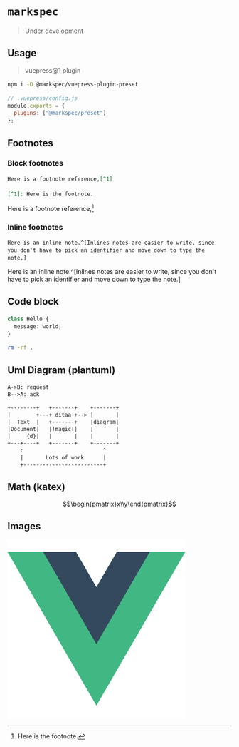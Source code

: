 # `markspec`

> Under development

## Usage

> vuepress@1 plugin

```bash
npm i -D @markspec/vuepress-plugin-preset
```

```javascript
// .vuepress/config.js
module.exports = {
  plugins: ["@markspec/preset"]
};
```

## Footnotes

### Block footnotes

```markdown
Here is a footnote reference,[^1]

[^1]: Here is the footnote.
```

Here is a footnote reference,[^1]

[^1]: Here is the footnote.


### Inline footnotes

```markdown
Here is an inline note.^[Inlines notes are easier to write, since
you don't have to pick an identifier and move down to type the
note.]
```

Here is an inline note.^[Inlines notes are easier to write, since
you don't have to pick an identifier and move down to type the
note.]


## Code block

```typescript
class Hello {
  message: world;
}
```

```bash
rm -rf .
```

## Uml Diagram (plantuml)

```plantuml
A->B: request
B-->A: ack
```

```ditaa
+--------+   +-------+    +-------+
|        +---+ ditaa +--> |       |
|  Text  |   +-------+    |diagram|
|Document|   |!magic!|    |       |
|     {d}|   |       |    |       |
+---+----+   +-------+    +-------+
	:                         ^
	|       Lots of work      |
	+-------------------------+
```

## Math (katex)

```math
\begin{pmatrix}x\\y\end{pmatrix}
```

## Images

![vue logo x200](./vue.png)
